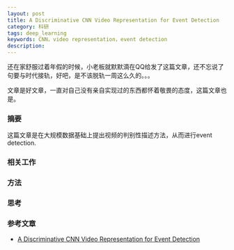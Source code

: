 ```yaml
---
layout: post
title: A Discriminative CNN Video Representation for Event Detection
category: 科研
tags: deep_learning
keywords: CNN，video representation，event detection
description: 
---
```


还在家舒服过着年假的时候，小老板就默默滴在QQ给发了这篇文章，还不忘说了句要与时代接轨，好吧，是不该脱轨一周这么久的。。。

文章是好文章，一直对自己没有亲自实现过的东西都怀着敬畏的态度，这篇文章也是。

### 摘要

这篇文章是在大规模数据基础上提出视频的判别性描述方法，从而进行event detection.

### 相关工作

### 方法

### 思考

### 参考文章

- [A Discriminative CNN Video Representation for Event Detection](http://arxiv.org/abs/1411.4006)